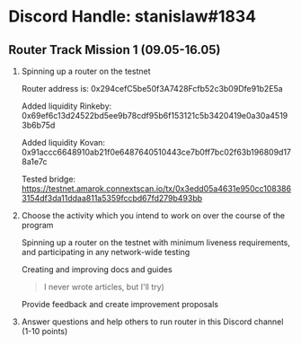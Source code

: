 # Discord Handle: stanislaw#1834
## Router Track Mission 1 (09.05-16.05)

1) Spinning up a router on the testnet

     Router address is: 0x294cefC5be50f3A7428Fcfb52c3b09Dfe91b2E5a

     Added liquidity  Rinkeby: 0x69ef6c13d24522bd5ee9b78cdf95b6f153121c5b3420419e0a30a45193b6b75d

     Added liquidity  Kovan: 0x91accc6648910ab21f0e6487640510443ce7b0ff7bc02f63b196809d178a1e7c
     
     Tested bridge: https://testnet.amarok.connextscan.io/tx/0x3edd05a4631e950cc1083863154df3da11ddaa811a5359fccbd67fd279b493bb

2) Choose the activity which you intend to work on over the course of the program

    Spinning up a router on the testnet with minimum liveness requirements, and participating in any network-wide testing
       
    Creating and improving docs and guides 
      
     > I never wrote articles, but I'll try)
        
     Provide feedback and create improvement proposals
   
3) Answer questions and help others to run router in this Discord channel (1-10 points)
